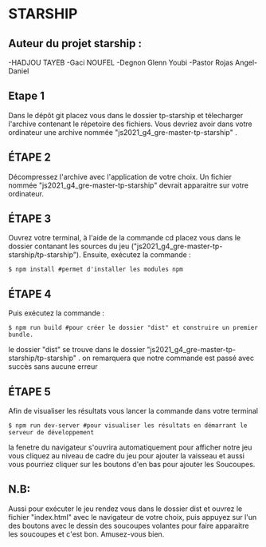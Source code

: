 # STARSHIP

## Auteur du projet starship :
-HADJOU TAYEB
-Gaci NOUFEL
-Degnon Glenn Youbi
-Pastor Rojas Angel-Daniel

## Etape 1
Dans le dépôt git placez vous dans le dossier tp-starship et télecharger l'archive contenant le répetoire des fichiers.
Vous devriez avoir dans votre ordinateur une archive nommée "js2021_g4_gre-master-tp-starship" .
## ÉTAPE 2

Décompressez l'archive avec l'application de votre choix.
Un fichier nommée "js2021_g4_gre-master-tp-starship" devrait apparaitre sur votre ordinateur.
## ÉTAPE 3

Ouvrez votre terminal, à l'aide de la commande cd placez vous dans le dossier contanant les sources du jeu ("js2021_g4_gre-master-tp-starship/tp-starship").
Ensuite, exécutez la commande :
```shell
$ npm install #permet d'installer les modules npm
```

## ÉTAPE 4

Puis exécutez la commande :
```shell
$ npm run build #pour créer le dossier "dist" et construire un premier bundle.
```
le dossier "dist" se trouve dans le dossier "js2021_g4_gre-master-tp-starship/tp-starship" .
on remarquera que notre commande est passé avec succès sans aucune erreur

## ÉTAPE 5
Afin de visualiser les résultats vous lancer la commande dans votre terminal
 ```shell
 $ npm run dev-server #pour visualiser les résultats en démarrant le serveur de développement
 ```
 la fenetre du navigateur s'ouvrira automatiquement pour afficher notre jeu
 vous cliquez au niveau de cadre du jeu pour ajouter la vaisseau et aussi vous pourriez cliquer sur les boutons d'en bas pour ajouter les Soucoupes.

## N.B:
Aussi pour exécuter le jeu rendez vous dans le dossier dist et ouvrez le fichier "index.html" avec le navigateur de votre choix, puis appuyez sur l'un des boutons avec le dessin des soucoupes volantes pour faire apparaitre les soucoupes et c'est bon.
Amusez-vous bien.
